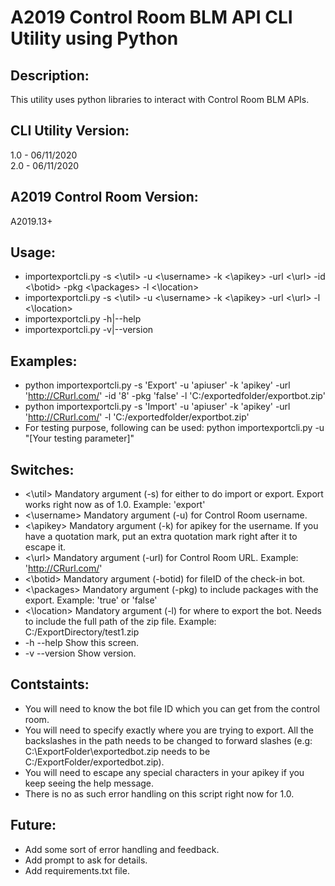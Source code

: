 # A2019 Control Room BLM API CLI Utility using Python
Description:
-----------
This utility uses python libraries to interact with Control Room BLM APIs. 

CLI Utility Version:
-----------
1.0 - 06/11/2020 <br/>
2.0 - 06/11/2020

A2019 Control Room Version:
-----------
A2019.13+

Usage:
-----------
* importexportcli.py -s <\util> -u <\username> -k <\apikey> -url <\url> -id <\botid> -pkg <\packages> -l <\location>
* importexportcli.py -s <\util> -u <\username> -k <\apikey> -url <\url> -l <\location>
* importexportcli.py -h|--help
* importexportcli.py -v|--version

Examples:
-----------
* python importexportcli.py -s 'Export' -u 'apiuser' -k 'apikey' -url 'http://CRurl.com/' -id '8' -pkg 'false' -l 'C:/exportedfolder/exportbot.zip'
* python importexportcli.py -s 'Import' -u 'apiuser' -k 'apikey' -url 'http://CRurl.com/' -l 'C:/exportedfolder/exportbot.zip'
* For testing purpose, following can be used: python importexportcli.py -u "[Your testing parameter]"

Switches:
-----------
* <\util> Mandatory argument (-s) for either to do import or export. Export works right now as of 1.0. Example: 'export'
* <\username>  Mandatory argument (-u) for Control Room username. 
* <\apikey>  Mandatory argument (-k) for apikey for the username. If you have a quotation mark, put an extra quotation mark right after it to escape it. 
* <\url>  Mandatory argument (-url) for Control Room URL. Example: 'http://CRurl.com/'
* <\botid>  Mandatory argument (-botid) for fileID of the check-in bot. 
* <\packages>  Mandatory argument (-pkg) to include packages with the export. Example: 'true' or 'false'
* <\location>  Mandatory argument (-l) for where to export the bot. Needs to include the full path of the zip file. Example: C:/ExportDirectory/test1.zip
* -h --help  Show this screen.
* -v --version  Show version.

Contstaints:
-----------
* You will need to know the bot file ID which you can get from the control room. 
* You will need to specify exactly where you are trying to export. All the backslashes in the path needs to be changed to forward slashes (e.g: C:\ExportFolder\exportedbot.zip needs to be C:/ExportFolder/exportedbot.zip). 
* You will need to escape any special characters in your apikey if you keep seeing the help message.
* There is no as such error handling on this script right now for 1.0. 

Future:
-----------
* Add some sort of error handling and feedback. 
* Add prompt to ask for details.
* Add requirements.txt file. 
